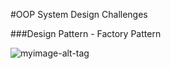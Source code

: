 #OOP System Design Challenges


###Design Pattern - Factory Pattern


![myimage-alt-tag](https://200727-java-ng-usf-gu.s3.us-east-2.amazonaws.com/CallCenter.PNG)
